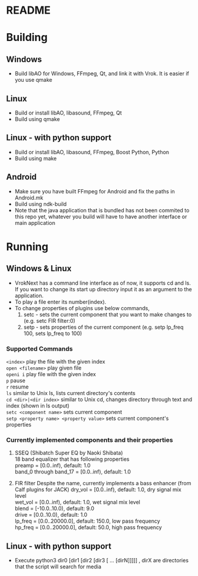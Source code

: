README
======

Building
========

Windows
-------
* Build libAO for Windows, FFmpeg, Qt, and link it with Vrok. It is easier if you use qmake

Linux
-----
* Build or install libAO, libasound, FFmpeg, Qt
* Build using qmake

Linux - with python support
---------------------------
* Build or install libAO, libasound, FFmpeg, Boost Python, Python
* Build using make

Android
-------
* Make sure you have built FFmpeg for Android and fix the paths in Android.mk 
* Build using ndk-build 
* Note that the java application that is bundled has not been commited to this repo yet, whatever you build will have to have another interface or main application

Running
=======

Windows & Linux
---------------

* VrokNext has a command line interface as of now, it supports cd and ls. If you want to change its start up directory input it as an argument to the application.
* To play a file enter its number(index).
* To change properties of plugins use below commands,
    1. setc - sets the current component that you want to make changes to (e.g. setc FIR filter:0)
    2. setp - sets properties of the current component (e.g. setp lp_freq 100, sets lp_freq to 100)

### Supported Commands

`<index>` play the file with the given index  
`open <filename>` play given file  
`openi i` play file with the given index  
`p` pause  
`r` resume  
`ls` similar to Unix ls, lists current directory's contents  
`cd <dir>|<dir index>` similar to Unix cd, changes directory through text and index (shown in ls output)  
`setc <component name>` sets current component  
`setp <property name> <property value>` sets current component's properties

### Currently implemented components and their properties

1. SSEQ (Shibatch Super EQ by Naoki Shibata)  
    18 band equalizer that has following properties  
    preamp = [0.0..inf), default: 1.0  
    band_0 through band_17 = [0.0..inf), default: 1.0

2. FIR filter 
    Despite the name, currently implements a bass enhancer (from Calf plugins for JACK)
    dry_vol = [0.0..inf), default: 1.0, dry signal mix level  
    wet_vol = [0.0..inf), default: 1.0, wet signal mix level  
    blend = [-10.0..10.0), default: 9.0  
    drive = [0.0..10.0), default: 1.0  
    lp_freq = [0.0..20000.0], default: 150.0, low pass frequency  
    hp_freq = [0.0..20000.0], default: 50.0, high pass frequency  

Linux - with python support
---------------------------

* Execute python3 dir0 [dir1 [dir2 [dir3 [ ... [dirN]]]]] , dirX are directories that the script will search for media


